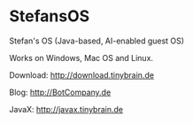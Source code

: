# StefansOS
Stefan's OS (Java-based, AI-enabled guest OS)

Works on Windows, Mac OS and Linux.

Download: http://download.tinybrain.de

Blog: http://BotCompany.de

JavaX: http://javax.tinybrain.de
